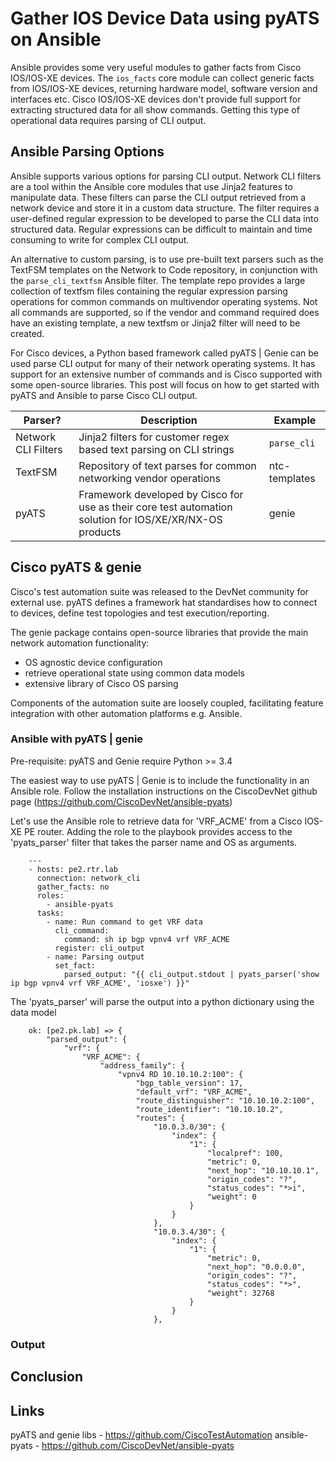 # Gather IOS Device Data using pyATS on Ansible
Ansible provides some very useful modules to gather facts from Cisco IOS/IOS-XE devices. The <code>ios_facts</code> core module can collect generic facts from IOS/IOS-XE devices, returning hardware model, software version and interfaces etc. Cisco IOS/IOS-XE devices don't provide full support for extracting structured data for all show commands. Getting this type of operational data requires parsing of CLI output.

## Ansible Parsing Options
Ansible supports various options for parsing CLI output. Network CLI filters are a tool within the Ansible core modules that use Jinja2 features to manipulate data. These filters can parse the CLI output retrieved from a network device and store it in a custom data structure. The filter requires a user-defined regular expression to be developed to parse the CLI data into structured data. Regular expressions can be difficult to maintain and time consuming to write for complex CLI output.

An alternative to custom parsing, is to use pre-built text parsers such as the TextFSM templates on the Network to Code repository, in conjunction with the <code>parse_cli_textfsm</code> Ansible filter. The template repo provides a large collection of textfsm files containing the regular expression parsing operations for common commands on multivendor operating systems. Not all commands are supported, so if the vendor and command required does have an existing template, a new textfsm or Jinja2 filter will need to be created.

For Cisco devices, a Python based framework called pyATS | Genie can be used parse CLI output for many of their network operating systems. It has support for an extensive number of commands and is Cisco supported with some open-source libraries. This post will focus on how to get started with pyATS and Ansible to parse Cisco CLI output.

Parser? | Description | Example
------ | ----------- | --------
Network CLI Filters | Jinja2 filters for customer regex based text parsing on CLI strings | <code>parse_cli</code>
TextFSM | Repository of text parses for common networking vendor operations | ntc-templates
pyATS | Framework developed by Cisco for use as their core test automation solution for IOS/XE/XR/NX-OS products | genie 


## Cisco pyATS & genie
Cisco's test automation suite was released to the DevNet community for external use. pyATS defines a framework hat standardises how to connect to devices, define test topologies and test execution/reporting. 

The genie package contains open-source libraries that provide the main network automation functionality:

* OS agnostic device configuration
* retrieve operational state using common data models
* extensive library of Cisco OS parsing

Components of the automation suite are loosely coupled, facilitating feature integration with other automation platforms e.g. Ansible. 

### Ansible with pyATS | genie
Pre-requisite: pyATS and Genie require Python >= 3.4 

The easiest way to use pyATS | Genie is to include the functionality in an Ansible role. Follow the installation instructions on the CiscoDevNet github page (https://github.com/CiscoDevNet/ansible-pyats) 

Let's use the Ansible role to retrieve data for 'VRF_ACME' from a Cisco IOS-XE PE router. Adding the role to the playbook provides access to the 'pyats_parser' filter that takes the parser name and OS as arguments.

        ---
        - hosts: pe2.rtr.lab
          connection: network_cli
          gather_facts: no
          roles:
            - ansible-pyats
          tasks:
            - name: Run command to get VRF data
              cli_command:
                command: sh ip bgp vpnv4 vrf VRF_ACME
              register: cli_output
            - name: Parsing output
              set_fact:
                parsed_output: "{{ cli_output.stdout | pyats_parser('show ip bgp vpnv4 vrf VRF_ACME', 'iosxe') }}"

The 'pyats_parser' will parse the output into a python dictionary using the data model  

        ok: [pe2.pk.lab] => {
            "parsed_output": {
                "vrf": {
                    "VRF_ACME": {
                        "address_family": {
                            "vpnv4 RD 10.10.10.2:100": {
                                "bgp_table_version": 17,
                                "default_vrf": "VRF_ACME",
                                "route_distinguisher": "10.10.10.2:100",
                                "route_identifier": "10.10.10.2",
                                "routes": {
                                    "10.0.3.0/30": {
                                        "index": {
                                            "1": {
                                                "localpref": 100,
                                                "metric": 0,
                                                "next_hop": "10.10.10.1",
                                                "origin_codes": "?",
                                                "status_codes": "*>i",
                                                "weight": 0
                                            }
                                        }
                                    },
                                    "10.0.3.4/30": {
                                        "index": {
                                            "1": {
                                                "metric": 0,
                                                "next_hop": "0.0.0.0",
                                                "origin_codes": "?",
                                                "status_codes": "*>",
                                                "weight": 32768
                                            }
                                        }
                                    },


### Output

## Conclusion 

## Links
pyATS and genie libs - https://github.com/CiscoTestAutomation
ansible-pyats - https://github.com/CiscoDevNet/ansible-pyats
